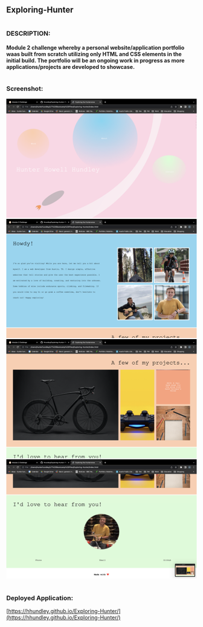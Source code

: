 ## Exploring-Hunter
#
### DESCRIPTION:
####   Module 2 challenge whereby a personal website/application portfolio waas built from scratch utilizing only HTML and CSS elements in the initial build. The portfolio will be an ongoing work in progress as more applications/projects are developed to showcase.
#
### Screenshot:
![screenshot](/assets/images/Screen%20Shot%202022-07-04%20at%209.44.16%20PM.png "1")
![screenshot](/assets/images/Screen%20Shot%202022-07-04%20at%209.44.27%20PM.png "2")
![screenshot](/assets/images/Screen%20Shot%202022-07-04%20at%209.44.45%20PM.png "3")
![screenshot](/assets/images/Screen%20Shot%202022-07-04%20at%209.44.50%20PM.png "4")
#
### Deployed Application:
[https://hhundley.github.io/Exploring-Hunter/](https://hhundley.github.io/Exploring-Hunter/)
